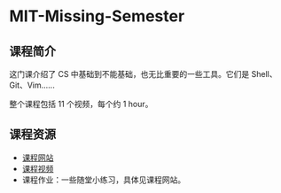 # MIT-Missing-Semester

## 课程简介

这门课介绍了 CS 中基础到不能基础，也无比重要的一些工具。它们是  Shell、Git、Vim......

整个课程包括 11 个视频，每个约 1 hour。

## 课程资源

- [课程网站](https://missing.csail.mit.edu/2020/)
- [课程视频](https://www.youtube.com/playlist?list=PLyzOVJj3bHQuloKGG59rS43e29ro7I57J)
- 课程作业：一些随堂小练习，具体见课程网站。

